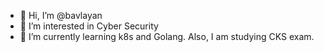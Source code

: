 - 👋 Hi, I’m @bavlayan
- 👀 I’m interested in Cyber Security
- 🌱 I’m currently learning k8s and Golang. Also, I am studying CKS exam.

<br>

